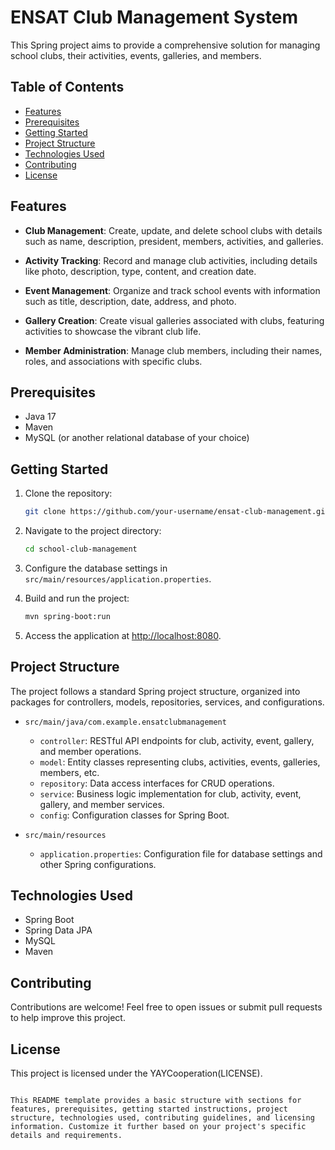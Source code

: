 

# ENSAT Club Management System

This Spring project aims to provide a comprehensive solution for managing school clubs, their activities, events, galleries, and members.

## Table of Contents

- [Features](#features)
- [Prerequisites](#prerequisites)
- [Getting Started](#getting-started)
- [Project Structure](#project-structure)
- [Technologies Used](#technologies-used)
- [Contributing](#contributing)
- [License](#license)

## Features

- **Club Management**: Create, update, and delete school clubs with details such as name, description, president, members, activities, and galleries.

- **Activity Tracking**: Record and manage club activities, including details like photo, description, type, content, and creation date.

- **Event Management**: Organize and track school events with information such as title, description, date, address, and photo.

- **Gallery Creation**: Create visual galleries associated with clubs, featuring activities to showcase the vibrant club life.

- **Member Administration**: Manage club members, including their names, roles, and associations with specific clubs.

## Prerequisites

- Java 17
- Maven
- MySQL (or another relational database of your choice)

## Getting Started

1. Clone the repository:

   ```bash
   git clone https://github.com/your-username/ensat-club-management.git
   ```

2. Navigate to the project directory:

   ```bash
   cd school-club-management
   ```

3. Configure the database settings in `src/main/resources/application.properties`.

4. Build and run the project:

   ```bash
   mvn spring-boot:run
   ```

5. Access the application at [http://localhost:8080](http://localhost:8080).

## Project Structure

The project follows a standard Spring project structure, organized into packages for controllers, models, repositories, services, and configurations.

- `src/main/java/com.example.ensatclubmanagement`
  - `controller`: RESTful API endpoints for club, activity, event, gallery, and member operations.
  - `model`: Entity classes representing clubs, activities, events, galleries, members, etc.
  - `repository`: Data access interfaces for CRUD operations.
  - `service`: Business logic implementation for club, activity, event, gallery, and member services.
  - `config`: Configuration classes for Spring Boot.

- `src/main/resources`
  - `application.properties`: Configuration file for database settings and other Spring configurations.

## Technologies Used

- Spring Boot
- Spring Data JPA
- MySQL
- Maven

## Contributing

Contributions are welcome! Feel free to open issues or submit pull requests to help improve this project.

## License

This project is licensed under the YAYCooperation(LICENSE).
```

This README template provides a basic structure with sections for features, prerequisites, getting started instructions, project structure, technologies used, contributing guidelines, and licensing information. Customize it further based on your project's specific details and requirements.
